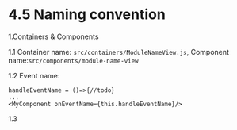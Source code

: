 # 4.5 Naming convention

1.Containers & Components

1.1 Container name: ```src/containers/ModuleNameView.js```, Component name:```src/components/module-name-view```

1.2 Event name: 

```
handleEventName = ()=>{//todo}
...
<MyComponent onEventName={this.handleEventName}/>
```
1.3 